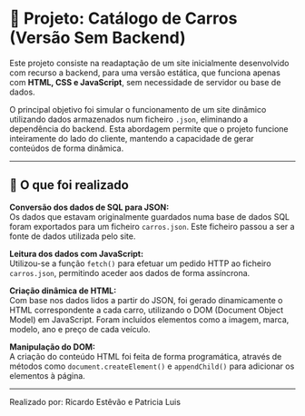 # 🚗 Projeto: Catálogo de Carros (Versão Sem Backend)

Este projeto consiste na readaptação de um site inicialmente desenvolvido com recurso a backend, para uma versão estática, que funciona apenas com **HTML, CSS e JavaScript**, sem necessidade de servidor ou base de dados.

O principal objetivo foi simular o funcionamento de um site dinâmico utilizando dados armazenados num ficheiro `.json`, eliminando a dependência do backend. Esta abordagem permite que o projeto funcione inteiramente do lado do cliente, mantendo a capacidade de gerar conteúdos de forma dinâmica.

---

## 📝 O que foi realizado

**Conversão dos dados de SQL para JSON:**  
Os dados que estavam originalmente guardados numa base de dados SQL foram exportados para um ficheiro `carros.json`. Este ficheiro passou a ser a fonte de dados utilizada pelo site.

**Leitura dos dados com JavaScript:**  
Utilizou-se a função `fetch()` para efetuar um pedido HTTP ao ficheiro `carros.json`, permitindo aceder aos dados de forma assíncrona.

**Criação dinâmica de HTML:**  
Com base nos dados lidos a partir do JSON, foi gerado dinamicamente o HTML correspondente a cada carro, utilizando o DOM (Document Object Model) em JavaScript. Foram incluídos elementos como a imagem, marca, modelo, ano e preço de cada veículo.

**Manipulação do DOM:**  
A criação do conteúdo HTML foi feita de forma programática, através de métodos como `document.createElement()` e `appendChild()` para adicionar os elementos à página.

---
Realizado por: Ricardo Estêvão e Patricia Luis

